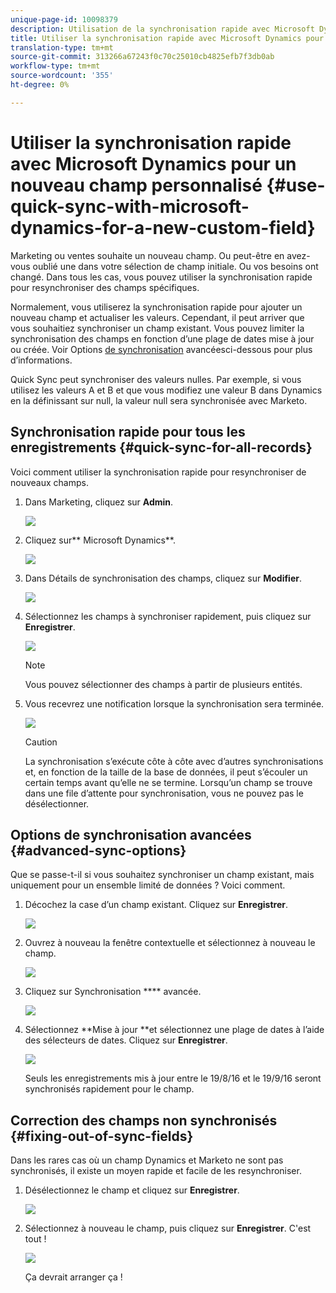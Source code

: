 ```yaml
---
unique-page-id: 10098379
description: Utilisation de la synchronisation rapide avec Microsoft Dynamics pour un nouveau champ personnalisé - Documents marketing - Documentation du produit
title: Utiliser la synchronisation rapide avec Microsoft Dynamics pour un nouveau champ personnalisé
translation-type: tm+mt
source-git-commit: 313266a67243f0c70c25010cb4825efb7f3db0ab
workflow-type: tm+mt
source-wordcount: '355'
ht-degree: 0%

---
```



# Utiliser la synchronisation rapide avec Microsoft Dynamics pour un nouveau champ personnalisé {#use-quick-sync-with-microsoft-dynamics-for-a-new-custom-field}

Marketing ou ventes souhaite un nouveau champ. Ou peut-être en avez-vous oublié une dans votre sélection de champ initiale. Ou vos besoins ont changé. Dans tous les cas, vous pouvez utiliser la synchronisation rapide pour resynchroniser des champs spécifiques.

Normalement, vous utiliserez la synchronisation rapide pour ajouter un nouveau champ et actualiser les valeurs. Cependant, il peut arriver que vous souhaitiez synchroniser un champ existant. Vous pouvez limiter la synchronisation des champs en fonction d’une plage de dates mise à jour ou créée. Voir Options [de synchronisation](#Advanced_Sync_Options) avancéesci-dessous pour plus d’informations.

Quick Sync peut synchroniser des valeurs nulles. Par exemple, si vous utilisez les valeurs A et B et que vous modifiez une valeur B dans Dynamics en la définissant sur null, la valeur null sera synchronisée avec Marketo.

## Synchronisation rapide pour tous les enregistrements {#quick-sync-for-all-records}

Voici comment utiliser la synchronisation rapide pour resynchroniser de nouveaux champs.

1. Dans Marketing, cliquez sur **Admin**.

   ![](assets/image2016-8-19-11-3a14-3a5.png)

1. Cliquez sur** Microsoft Dynamics**.

   ![](assets/image2016-8-19-11-3a15-3a8.png)

1. Dans Détails de synchronisation des champs, cliquez sur **Modifier**.

   ![](assets/image2016-8-19-11-3a16-3a22.png)

1. Sélectionnez les champs à synchroniser rapidement, puis cliquez sur **Enregistrer**.

   ![](assets/image2016-8-25-15-3a26-3a11.png)

   >[!NOTE]
   >
   >Vous pouvez sélectionner des champs à partir de plusieurs entités.

1. Vous recevrez une notification lorsque la synchronisation sera terminée.

   ![](assets/field-sync-update-notification.png)

   >[!CAUTION]
   >
   >La synchronisation s’exécute côte à côte avec d’autres synchronisations et, en fonction de la taille de la base de données, il peut s’écouler un certain temps avant qu’elle ne se termine. Lorsqu’un champ se trouve dans une file d’attente pour synchronisation, vous ne pouvez pas le désélectionner.

## Options de synchronisation avancées {#advanced-sync-options}

Que se passe-t-il si vous souhaitez synchroniser un champ existant, mais uniquement pour un ensemble limité de données ? Voici comment.

1. Décochez la case d’un champ existant. Cliquez sur **Enregistrer**.

   ![](assets/image2016-8-25-16-3a16-3a32.png)

1. Ouvrez à nouveau la fenêtre contextuelle et sélectionnez à nouveau le champ.

   ![](assets/select-field-reselect-hand.png)

1. Cliquez sur Synchronisation **** avancée.

   ![](assets/image2016-8-25-15-3a52-3a9.png)

1. Sélectionnez **Mise à jour **et sélectionnez une plage de dates à l’aide des sélecteurs de dates. Cliquez sur **Enregistrer**.

   ![](assets/image2016-8-25-16-3a0-3a3.png)

   Seuls les enregistrements mis à jour entre le 19/8/16 et le 19/9/16 seront synchronisés rapidement pour le champ.

## Correction des champs non synchronisés {#fixing-out-of-sync-fields}

Dans les rares cas où un champ Dynamics et Marketo ne sont pas synchronisés, il existe un moyen rapide et facile de les resynchroniser.

1. Désélectionnez le champ et cliquez sur **Enregistrer**.

   ![](assets/image2016-8-25-16-3a16-3a32-1.png)

1. Sélectionnez à nouveau le champ, puis cliquez sur **Enregistrer**. C&#39;est tout !

   ![](assets/image2016-8-25-16-3a20-3a45.png)

   Ça devrait arranger ça !

